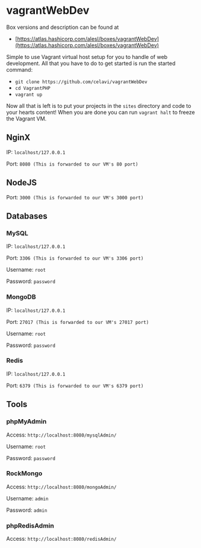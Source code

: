 # vagrantWebDev

Box versions and description can be found at

* [https://atlas.hashicorp.com/alesl/boxes/vagrantWebDev](https://atlas.hashicorp.com/alesl/boxes/vagrantWebDev)

Simple to use Vagrant virtual host setup for you to handle of web development. All that you have to do to get started is run the started command:

* `git clone https://github.com/celavi/vagrantWebDev`
* `cd VagrantPHP`
* `vagrant up`

Now all that is left is to put your projects in the `sites` directory and code to your hearts content! When you are done you can run `vagrant halt` to freeze the Vagrant VM.

## NginX
IP: `localhost/127.0.0.1`

Port: `8080 (This is forwarded to our VM's 80 port)`

## NodeJS

Port: `3000 (This is forwarded to our VM's 3000 port)`

## Databases

### MySQL

IP: `localhost/127.0.0.1`

Port: `3306 (This is forwarded to our VM's 3306 port)`

Username: `root`

Password: `password`

### MongoDB

IP: `localhost/127.0.0.1`

Port: `27017 (This is forwarded to our VM's 27017 port)`

Username: `root`

Password: `password`

### Redis

IP: `localhost/127.0.0.1`

Port: `6379 (This is forwarded to our VM's 6379 port)`

## Tools

### phpMyAdmin
Access: `http://localhost:8080/mysqlAdmin/`

Username: `root`

Password: `password`

### RockMongo
Access: `http://localhost:8080/mongoAdmin/`

Username: `admin`

Password: `admin`

### phpRedisAdmin
Access: `http://localhost:8080/redisAdmin/`

